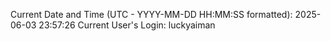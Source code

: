 Current Date and Time (UTC - YYYY-MM-DD HH:MM:SS formatted): 2025-06-03 23:57:26
Current User's Login: luckyaiman
